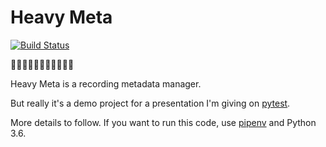 # Heavy Meta

[![Build Status](https://travis-ci.org/dantswain/heavy_meta.svg?branch=master)](https://travis-ci.org/dantswain/heavy_meta)

🤘🤘🤘🤘🤘🤘🤘🤘🤘🤘🤘

Heavy Meta is a recording metadata manager.

But really it's a demo project for a presentation I'm giving on
[pytest](https://docs.pytest.org/en/latest/).

More details to follow.  If you want to run this code, use
[pipenv](https://docs.pipenv.org/) and Python 3.6.
